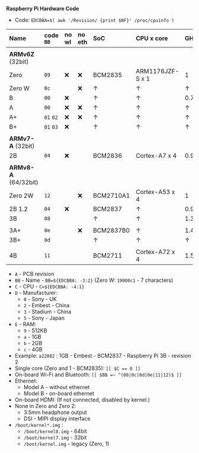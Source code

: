 **Raspberry Pi Hardware Code**

- Code: `EDCBBA=$( awk '/Revision/ {print $NF}' /proc/cpuinfo )`


| Name    | code `BB` | no wl | no eth | SoC       | CPU x core       | GHz      | code `C` |
|:--------|:----------|:------|:-------|:----------|:-----------------|:---------|:---------|
|         |           |       |        |           |                  |          |          |
| **ARMv6Z** (32bit)      |
| Zero    | `09`      | :x:   | :x:    | BCM2835   | ARM1176JZF-S x 1 | 1        | `0`      |
| Zero W  | `0c`      |       | :x:    | &#8593;   | &#8593;          | &#8593;  | &#8593;  |
| B       | `00`      | :x:   |        | &#8593;   | &#8593;          | 0.7      | &#8593;  |
| A       | `00`      | :x:   | :x:    | &#8593;   | &#8593;          | &#8593;  | &#8593;  |
| A+      | `01` `02` | :x:   | :x:    | &#8593;   | &#8593;          | &#8593;  | &#8593;  |
| B+      | `01` `03` | :x:   |        | &#8593;   | &#8593;          | &#8593;  | &#8593;  |
|         |           |       |        |           |                  |          |          |
| **ARMv7-A** (32bit)     |
| 2B      | `04`      | :x:   |        | BCM2836   | Cortex-A7 x 4    | 0.9      | `1`      |
|         |           |       |        |           |                  |          |          |
| **ARMv8-A** (64/32bit)  |
| Zero 2W | `12`      |       | :x:    | BCM2710A1 | Cortex-A53 x 4   | 1        | `2`      |
| 2B 1.2  | `04`      | :x:   |        | BCM2837   | &#8593;          | 0.9      | &#8593;  |
| 3B      | `08`      |       |        | &#8593;   | &#8593;          | 1.3      | &#8593;  |
|         |           |       |        |           |                  |          |          |
| 3A+     | `0e`      |       | :x:    | BCM2837B0 | &#8593;          | 1.4      | &#8593;  |
| 3B+     | `0d`      |       |        | &#8593;   | &#8593;          | &#8593;  | &#8593;  |
|         |           |       |        |           |                  |          |          |
| 4B      | `11`      |       |        | BCM2711   | Cortex-A72 x 4   | 1.5      | `3`      |

- `A` - PCB revision
- `BB` - Name - `BB=${EDCBBA: -3:2}` (Zero W: `19000c1` - 7 characters)
- `C` - CPU - `C=${EDCBBA: -4:1}`
- `D` - Manufacturer:
	- `0` - Sony - UK
	- `2` - Embest - China
	- `3` - Stadium - China
	- `5` - Sony - Japan
- `E` - RAM:
	- `9` - 512KB
	- `a` - 1GB
	- `b` - 2GB
	- `c` - 4GB
- Example: `a22082` : 1GB - Embest - BCM2837 - Raspberry Pi 3B - revision 2
- Single core (Zero and 1 - BCM2835): `[[ $C == 0 ]]`
- On-board Wi-Fi and Bluetooth: `[[ $BB =~ ^(08|0c|0d|0e|11|12)$ ]]`
- Ethernet:
	- Model A - without ethernet
	- Model B - on-board ethernet
- On-board HDMI: (If not connected, disabled by kernel.)
- None in Zero and Zero 2:
	- 3.5mm headphone output
	- DSI - MIPI display interface
- `/boot/kernel*.img` :
	- `/boot/kernel8.img` - 64bit
	- `/boot/kernel7.img` - 32bit
	- `/boot/kernel.img` - legacy (Zero, 1)
